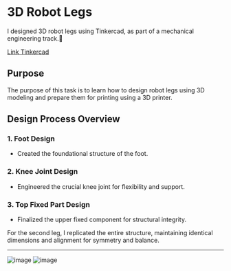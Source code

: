 # 3D Robot Legs
I designed 3D robot legs using Tinkercad, as part of a mechanical engineering track.🤖

[Link Tinkercad](https://www.tinkercad.com/dashboard) 

## Purpose
The purpose of this task is to learn how to design robot legs using 3D modeling and prepare them for printing using a 3D printer.

## Design Process Overview
### 1. Foot Design
- Created the foundational structure of the foot.

### 2. Knee Joint Design
- Engineered the crucial knee joint for flexibility and support.

### 3. Top Fixed Part Design
- Finalized the upper fixed component for structural integrity.

For the second leg, I replicated the entire structure, maintaining identical dimensions and alignment for symmetry and balance.

-------------------------------------------------------------------------------------------------

![image](https://github.com/user-attachments/assets/b6f99719-20c0-46f8-b856-de7b8f77e488)
![image](https://github.com/user-attachments/assets/425d0138-9edb-4681-abc5-57ee90841c60)



